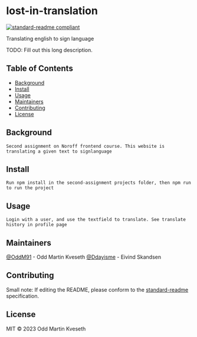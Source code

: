 # lost-in-translation

[![standard-readme compliant](https://img.shields.io/badge/standard--readme-OK-green.svg?style=flat-square)](https://github.com/RichardLitt/standard-readme)

Translating english to sign language

TODO: Fill out this long description.

## Table of Contents

- [Background](#background)
- [Install](#install)
- [Usage](#usage)
- [Maintainers](#maintainers)
- [Contributing](#contributing)
- [License](#license)

## Background
```
Second assignment on Noroff frontend course. This website is translating a given text to signlanguage
```
## Install

```
Run npm install in the second-assignment projects folder, then npm run to run the project
```

## Usage

```
Login with a user, and use the textfield to translate. See translate history in profile page
```

## Maintainers

[@OddM91](https://github.com/OddM91) - Odd Martin Kveseth
[@Ddayisme](https:/github.com/Ddayisme) - Eivind Skandsen

## Contributing



Small note: If editing the README, please conform to the [standard-readme](https://github.com/RichardLitt/standard-readme) specification.

## License

MIT © 2023 Odd Martin Kveseth
